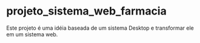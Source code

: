 # projeto_sistema_web_farmacia
Este projeto é uma idéia baseada de um sistema Desktop e transformar ele em um sistema web.
